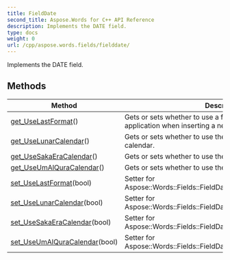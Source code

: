 ```yaml
---
title: FieldDate
second_title: Aspose.Words for C++ API Reference
description: Implements the DATE field. 
type: docs
weight: 0
url: /cpp/aspose.words.fields/fielddate/
---
```


Implements the DATE field. 

## Methods

| Method | Description |
| --- | --- |
| [get_UseLastFormat](./get_uselastformat/)() | Gets or sets whether to use a format last used by the hosting application when inserting a new DATE field.  |
| [get_UseLunarCalendar](./get_uselunarcalendar/)() | Gets or sets whether to use the Hijri Lunar or Hebrew Lunar calendar.  |
| [get_UseSakaEraCalendar](./get_usesakaeracalendar/)() | Gets or sets whether to use the Saka Era calendar.  |
| [get_UseUmAlQuraCalendar](./get_useumalquracalendar/)() | Gets or sets whether to use the Um-al-Qura calendar.  |
| [set_UseLastFormat](./set_uselastformat/)(bool) | Setter for Aspose::Words::Fields::FieldDate::get_UseLastFormat.  |
| [set_UseLunarCalendar](./set_uselunarcalendar/)(bool) | Setter for Aspose::Words::Fields::FieldDate::get_UseLunarCalendar.  |
| [set_UseSakaEraCalendar](./set_usesakaeracalendar/)(bool) | Setter for Aspose::Words::Fields::FieldDate::get_UseSakaEraCalendar.  |
| [set_UseUmAlQuraCalendar](./set_useumalquracalendar/)(bool) | Setter for Aspose::Words::Fields::FieldDate::get_UseUmAlQuraCalendar.  |

